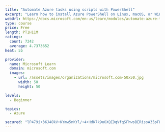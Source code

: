```yaml
---
title: "Automate Azure tasks using scripts with PowerShell"
excerpt: "Learn how to install Azure PowerShell on Linux, macOS, or Windows and then connect to Azure and manage your resources."
webUrl: https://docs.microsoft.com/en-us/learn/modules/automate-azure-tasks-with-powershell/
type: course
price: Free
length: PT1H11M
ratings:
  count: 7242
  average: 4.7373652
heat: 55

provider:
  name: Microsoft Learn
  domain: microsoft.com
  images:
    - url: /assets/images/organizations/microsoft.com-50x50.jpg
      width: 50
      height: 50

levels:
  - Beginner

topics:
  - Azure

secured: "lP479i+36J4OkV+KYmw5nKYl/+4+HdK7k9uOXQEDqVfqSFhwsBERissA35pFLsAZOc05OMnnkSISp3ZHXzAFw+aPkEUJKiNpMJAwhTMGII1W4Ukir1d670KDdYD/X9Dfk7xfVotvWGCtES1ReXyDyYishk3l94A6TqyPPqb9WJC1mhqVA8apTN7nEEMlQI0Eqk8J8eQuEo61Damyy7apsnT8f7aeut+109qlNHR9ZItX9QUD5ajOSBtlhd8SxbJPnaruqZjd4neD2R5sbStLqwiCkF7wRGuMOJqy0CTT7C/BpShYD/ccqFVXhIhMenBRwxTx+WZeGyQ1lYo1z+wewB2NRPvQ1Jm3q0lx3JvjN/C21RO4HdFfcsucSRgnUQldiGFJcvZ2EOVO58E86EyUjeniByMoIEqkNCX0ZvCp4PQ=;B+ipemzfFdRUTZbXbQnbPw=="
---
```


